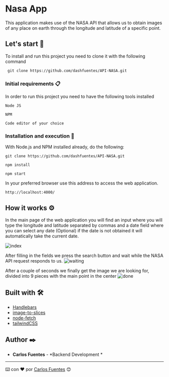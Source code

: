 # Nasa App

This application makes use of the NASA API that allows us to obtain images of any place on earth through the longitude and latitude of a specific point.

## Let's start 🚀

To install and run this project you need to clone it with the following command

```
 git clone https://github.com/dashfuentes/API-NASA.git
```

### Initial requirements 📋

In order to run this project you need to have the following tools installed

```
Node JS
```
```
NPM
```
```
Code editor of your choice
```

### Installation and execution 🔧

With Node.js and NPM installed already, do the following:

```
git clone https://github.com/dashfuentes/API-NASA.git
```
```
npm install
```
```
npm start
```

In your preferred browser use this address to access the web application.

```
http://localhost:4000/
```
## How it works ⚙️

In the main page of the web application you will find an input where you will type the longitude and latitude separated by commas and a date field where you can select any date (Optional) if the date is not obtained it will automatically take the current date.

![index](https://user-images.githubusercontent.com/23019921/117593434-f7c20e00-b0f8-11eb-9b10-40cff4091b71.PNG)

After filling in the fields we press the search button and wait while the NASA API request responds to us. 
![waiting](https://user-images.githubusercontent.com/23019921/117593568-6737fd80-b0f9-11eb-8c40-9f6d5e69e971.PNG)

After a couple of seconds we finally get the image we are looking for, divided into 9 pieces with the main point in the center
![done](https://user-images.githubusercontent.com/23019921/117593787-d9a8dd80-b0f9-11eb-913f-5ce305448842.PNG)




## Built with 🛠️


* [Handlebars](https://www.npmjs.com/package/express-handlebars) 
* [image-to-slices](https://www.npmjs.com/package/image-to-slices) 
* [node-fetch](https://www.npmjs.com/package/node-fetch) 
* [tailwindCSS](https://rometools.github.io/rome/) 



## Author ✒️


* **Carlos Fuentes** - *Backend Development *



---
⌨️ con ❤️ por [Carlos Fuentes](https://github.com/dashfuentes) 😊
